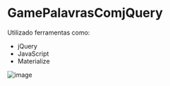 # GamePalavrasComjQuery

Utilizado ferramentas como:

* jQuery
* JavaScript
* Materialize


![image](https://user-images.githubusercontent.com/108817919/197065164-feb7664a-3243-4b9c-af56-daab11273813.png)
